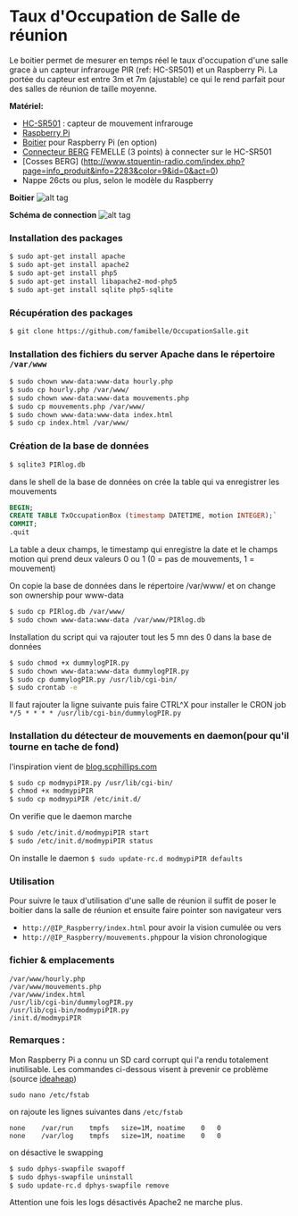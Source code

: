 # Taux d'Occupation de Salle de réunion
Le boitier permet de mesurer en temps réel le taux d'occupation d'une salle grace à un capteur infrarouge PIR (ref: HC-SR501) et un Raspberry Pi. La portée du capteur est entre 3m et 7m (ajustable) ce qui le rend parfait pour des salles de réunion de taille moyenne.

**Matériel:**
+ [HC-SR501](http://letmeknow.fr/shop/capteurs/83-capteur-de-mouvement-infra-rouge.html?search_query=PIR&results=1) : capteur de mouvement infrarouge
+ [Raspberry Pi](http://letmeknow.fr/shop/board/275-raspberry-pi-2-modele-b.html)
+ [Boitier](http://letmeknow.fr/shop/accessoires/68-boitier-pour-raspberry-pi.html) pour Raspberry Pi (en option)
+ [Connecteur BERG](http://www.stquentin-radio.com/index.php?page=info_produit&info=2305&color=9&id=0&act=0) FEMELLE (3 points) à connecter sur le HC-SR501
+ [Cosses BERG] (http://www.stquentin-radio.com/index.php?page=info_produit&info=2283&color=9&id=0&act=0)
+ Nappe 26cts ou plus, selon le modèle du Raspberry

**Boitier**
![alt tag](https://github.com/famibelle/OccupationSalle/blob/master/Boitier%20Complet.jpg)

**Schéma de connection**
![alt tag](https://github.com/famibelle/OccupationSalle/blob/master/Fritzing.png)

### Installation des packages
```bash
$ sudo apt-get install apache
$ sudo apt-get install apache2
$ sudo apt-get install php5
$ sudo apt-get install libapache2-mod-php5
$ sudo apt-get install sqlite php5-sqlite
```
### Récupération des packages 
```bash
$ git clone https://github.com/famibelle/OccupationSalle.git
```
### Installation des fichiers du server Apache dans le répertoire `/var/www`
```bash
$ sudo chown www-data:www-data hourly.php
$ sudo cp hourly.php /var/www/
$ sudo chown www-data:www-data mouvements.php
$ sudo cp mouvements.php /var/www/
$ sudo chown www-data:www-data index.html
$ sudo cp index.html /var/www/
```

### Création de la base de données
```bash
$ sqlite3 PIRlog.db
```

dans le shell de la base de données on crée la table qui va enregistrer les mouvements
```sql
BEGIN;
CREATE TABLE TxOccupationBox (timestamp DATETIME, motion INTEGER);`
COMMIT;
.quit
```

La table a deux champs, le timestamp qui enregistre la date et le champs motion qui prend deux valeurs 0 ou 1 (0 = pas de mouvements, 1 = mouvement)

On copie la base de données dans le répertoire /var/www/ et on change son ownership pour www-data
```bash
$ sudo cp PIRlog.db /var/www/
$ sudo chown www-data:www-data /var/www/PIRlog.db
```

Installation du script qui va rajouter tout les 5 mn des 0 dans la base de données
```bash
$ sudo chmod +x dummylogPIR.py
$ sudo chown www-data:www-data dummylogPIR.py
$ sudo cp dummylogPIR.py /usr/lib/cgi-bin/
$ sudo crontab -e
```

Il faut rajouter la ligne suivante puis faire CTRL^X pour installer le CRON job
`*/5 * * * * /usr/lib/cgi-bin/dummylogPIR.py`

### Installation du détecteur de mouvements en daemon(pour qu'il tourne en tache de fond)
l'inspiration vient de [blog.scphillips.com](http://blog.scphillips.com/posts/2013/07/getting-a-python-script-to-run-in-the-background-as-a-service-on-boot/)
```bash
$ sudo cp modmypiPIR.py /usr/lib/cgi-bin/
$ chmod +x modmypiPIR
$ sudo cp modmypiPIR /etc/init.d/
```

On verifie que le daemon marche
```bash
$ sudo /etc/init.d/modmypiPIR start
$ sudo /etc/init.d/modmypiPIR status
```

On installe le daemon
`$ sudo update-rc.d modmypiPIR defaults`


### Utilisation
Pour suivre le taux d'utilisation d'une salle de réunion il suffit de poser le boitier dans la salle de réunion et ensuite faire pointer son navigateur vers 
+ `http://@IP_Raspberry/index.html` pour avoir la vision cumulée ou vers
+ `http://@IP_Raspberry/mouvements.php`pour la vision chronologique


### fichier & emplacements
```
/var/www/hourly.php
/var/www/mouvements.php
/var/www/index.html
/usr/lib/cgi-bin/dummylogPIR.py
/usr/lib/cgi-bin/modmypiPIR.py
/init.d/modmypiPIR
```

### Remarques : 
Mon Raspberry Pi a connu un SD card corrupt qui l'a rendu totalement inutilisable. Les commandes ci-dessous visent à prevenir ce problème (source [ideaheap](http://www.ideaheap.com/2013/07/stopping-sd-card-corruption-on-a-raspberry-pi/))

`sudo nano /etc/fstab`

on rajoute les lignes suivantes dans `/etc/fstab`
```
none	/var/run	tmpfs	size=1M, noatime	0	0
none	/var/log	tmpfs	size=1M, noatime	0	0
```

on désactive le swapping
```bash
$ sudo dphys-swapfile swapoff
$ sudo dphys-swapfile uninstall
$ sudo update-rc.d dphys-swapfile remove
```
Attention une fois les logs désactivés Apache2 ne marche plus.
